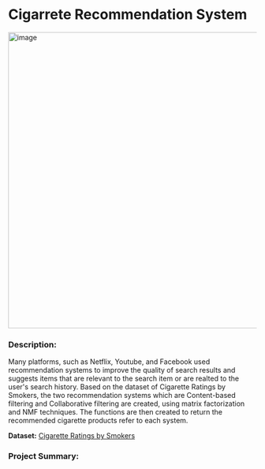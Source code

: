 # Cigarrete Recommendation System

<img width="600" alt="image" src="https://images.unsplash.com/photo-1597531038266-b95bd0513922?ixlib=rb-4.0.3&ixid=M3wxMjA3fDB8MHxwaG90by1wYWdlfHx8fGVufDB8fHx8fA%3D%3D&auto=format&fit=crop&w=870&q=80">

### Description:

Many platforms, such as Netflix, Youtube, and Facebook used recommendation systems to improve the quality of search results and suggests items that are relevant 
to the search item or are realted to the user's search history. Based on the dataset of Cigarette Ratings by Smokers, the two recommendation systems which are
Content-based filtering and Collaborative filtering are created, using matrix factorization and NMF techniques. 
The functions are then created to return the recommended cigarette products refer to each system.

**Dataset:** [Cigarette Ratings by Smokers](https://www.kaggle.com/datasets/mikhailverghese/cigarette-reviews-by-smokers)

### Project Summary:
